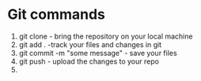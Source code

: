 # Git commands
1. git clone - bring the repository on your local machine
2. git add . -track your files and changes in git
3. git commit -m "some message" - save your files
4. git push - upload the changes to your repo
5. 
